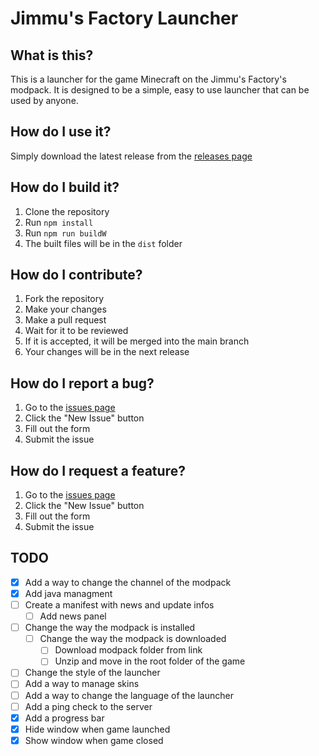 # Jimmu's Factory Launcher

## What is this?
This is a launcher for the game Minecraft on the Jimmu's Factory's modpack. It is designed to be a simple, easy to use launcher that can be used by anyone.

## How do I use it?
Simply download the latest release from the [releases page](https://github.com/Dragonir44/JFLauncher/releases)

## How do I build it?
1. Clone the repository
2. Run `npm install`
3. Run `npm run buildW`
4. The built files will be in the `dist` folder

## How do I contribute?
1. Fork the repository
2. Make your changes
3. Make a pull request
4. Wait for it to be reviewed
5. If it is accepted, it will be merged into the main branch
6. Your changes will be in the next release

## How do I report a bug?
1. Go to the [issues page](https://github.com/Dragonir44/JFLauncher/issues)
2. Click the "New Issue" button
3. Fill out the form
4. Submit the issue

## How do I request a feature?
1. Go to the [issues page](https://github.com/Dragonir44/JFLauncher/issues)
2. Click the "New Issue" button
3. Fill out the form
4. Submit the issue

## TODO

- [x] Add a way to change the channel of the modpack
- [x] Add java managment
- [ ] Create a manifest with news and update infos
  - [ ] Add news panel
- [ ] Change the way the modpack is installed
    - [ ] Change the way the modpack is downloaded
      - [ ] Download modpack folder from link
      - [ ] Unzip and move in the root folder of the game
- [ ] Change the style of the launcher
- [ ] Add a way to manage skins
- [ ] Add a way to change the language of the launcher
- [ ] Add a ping check to the server
- [x] Add a progress bar
- [x] Hide window when game launched
- [x] Show window when game closed